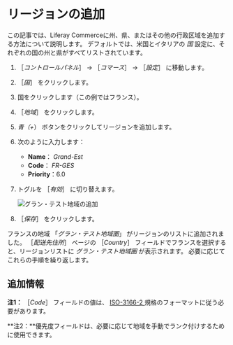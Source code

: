 # リージョンの追加

この記事では、Liferay Commerceに州、県、またはその他の行政区域を追加する方法について説明します。 デフォルトでは、米国とイタリアの _国_ 設定に、それぞれの国の州と県がすべてリストされています。

1. ［_コントロールパネル_］ → ［_コマース_］ → ［_設定_］ に移動します。
1. ［_国_］ をクリックします。
1. 国をクリックします（この例ではフランス）。
1. ［_地域_］ をクリックします。
1. _青（+_） ボタンをクリックしてリージョンを追加します。
1. 次のように入力します：
    * **Name**： _Grand-Est_
    * **Code**： _FR-GES_
    * **Priority**：6.0
1. トグルを ［_有効_］ に切り替えます。

    ![グラン・テスト地域の追加](./adding-regions/images/01.png)
1. ［_保存_］ をクリックします。

フランスの地域 「_グラン・テスト地域圏_」 がリージョンのリストに追加されました。 ［_配送先住所_］ ページの ［_Country_］ フィールドでフランスを選択すると、リージョンリストに _グラン・テスト地域圏_ が表示されます。 必要に応じてこれらの手順を繰り返します。

## 追加情報

**注1：** ［_Code_］ フィールドの値は、 [ ISO-3166-2 ](https://ipfs.io/ipfs/QmXoypizjW3WknFiJnKLwHCnL72vedxjQkDDP1mXWo6uco/wiki/ISO_3166-2.html) 規格のフォーマットに従う必要があります。

**注2：**優先度フィールドは、必要に応じて地域を手動でランク付けするために使用できます。
